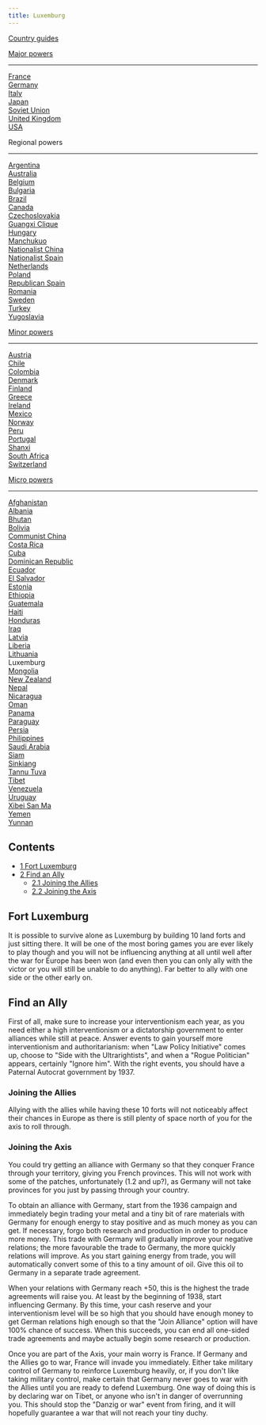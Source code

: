 ```yaml
---
title: Luxemburg
---
```

[Country guides](/wiki/Country_guides "Country guides")

[Major powers](/wiki/Major_power "Major power")

------------------------------------------------------------------------

[France](/wiki/France "France")  
[Germany](/wiki/Germany "Germany")  
[Italy](/wiki/Italy "Italy")  
[Japan](/wiki/Japan "Japan")  
[Soviet Union](/wiki/Soviet_Union "Soviet Union")  
[United Kingdom](/wiki/United_Kingdom "United Kingdom")  
[USA](/wiki/USA "USA")

Regional powers

------------------------------------------------------------------------

[Argentina](/wiki/Argentina "Argentina")  
[Australia](/wiki/Australia "Australia")  
[Belgium](/wiki/Belgium "Belgium")  
[Bulgaria](/wiki/Bulgaria "Bulgaria")  
[Brazil](/wiki/Brazil "Brazil")  
[Canada](/wiki/Canada "Canada")  
[Czechoslovakia](/wiki/Czechoslovakia "Czechoslovakia")  
[Guangxi Clique](/wiki/Guangxi_Clique "Guangxi Clique")  
[Hungary](/wiki/Hungary "Hungary")  
[Manchukuo](/wiki/Manchukuo "Manchukuo")  
[Nationalist China](/wiki/Nationalist_China "Nationalist China")  
[Nationalist Spain](/wiki/Nationalist_Spain "Nationalist Spain")  
[Netherlands](/wiki/Netherlands "Netherlands")  
[Poland](/wiki/Poland "Poland")  
[Republican Spain](/wiki/Republican_Spain "Republican Spain")  
[Romania](/wiki/Romania "Romania")  
[Sweden](/wiki/Sweden "Sweden")  
[Turkey](/wiki/Turkey "Turkey")  
[Yugoslavia](/wiki/Yugoslavia "Yugoslavia")

[Minor powers](/wiki/Minor_power "Minor power")

------------------------------------------------------------------------

[Austria](/wiki/Austria "Austria")  
[Chile](/wiki/index.php?title=Chile&action=edit&redlink=1 "Chile (page does not exist)")  
[Colombia](/wiki/index.php?title=Colombia&action=edit&redlink=1 "Colombia (page does not exist)")  
[Denmark](/wiki/Denmark "Denmark")  
[Finland](/wiki/Finland "Finland")  
[Greece](/wiki/Greece "Greece")  
[Ireland](/wiki/Ireland "Ireland")  
[Mexico](/wiki/Mexico "Mexico")  
[Norway](/wiki/index.php?title=Norway&action=edit&redlink=1 "Norway (page does not exist)")  
[Peru](/wiki/Peru "Peru")  
[Portugal](/wiki/Portugal "Portugal")  
[Shanxi](/wiki/Shanxi "Shanxi")  
[South Africa](/wiki/South_Africa "South Africa")  
[Switzerland](/wiki/Switzerland "Switzerland")

[Micro powers](/wiki/Micro_power "Micro power")

------------------------------------------------------------------------

[Afghanistan](/wiki/Afghanistan "Afghanistan")  
[Albania](/wiki/Albania "Albania")  
[Bhutan](/wiki/Bhutan "Bhutan")  
[Bolivia](/wiki/index.php?title=Bolivia&action=edit&redlink=1 "Bolivia (page does not exist)")  
[Communist China](/wiki/Communist_China "Communist China")  
[Costa
Rica](/wiki/index.php?title=Costa_Rica&action=edit&redlink=1 "Costa Rica (page does not exist)")  
[Cuba](/wiki/Cuba "Cuba")  
[Dominican Republic](/wiki/Dominican_Republic "Dominican Republic")  
[Ecuador](/wiki/index.php?title=Ecuador&action=edit&redlink=1 "Ecuador (page does not exist)")  
[El
Salvador](/wiki/index.php?title=El_Salvador&action=edit&redlink=1 "El Salvador (page does not exist)")  
[Estonia](/wiki/Estonia "Estonia")  
[Ethiopia](/wiki/Ethiopia "Ethiopia")  
[Guatemala](/wiki/Guatemala "Guatemala")  
[Haiti](/wiki/index.php?title=Haiti&action=edit&redlink=1 "Haiti (page does not exist)")  
[Honduras](/wiki/index.php?title=Honduras&action=edit&redlink=1 "Honduras (page does not exist)")  
[Iraq](/wiki/Iraq "Iraq")  
[Latvia](/wiki/Latvia "Latvia")  
[Liberia](/wiki/Liberia "Liberia")  
[Lithuania](/wiki/Lithuania "Lithuania")  
Luxemburg  
[Mongolia](/wiki/Mongolia "Mongolia")  
[New Zealand](/wiki/New_Zealand "New Zealand")  
[Nepal](/wiki/index.php?title=Nepal&action=edit&redlink=1 "Nepal (page does not exist)")  
[Nicaragua](/wiki/index.php?title=Nicaragua&action=edit&redlink=1 "Nicaragua (page does not exist)")  
[Oman](/wiki/index.php?title=Oman&action=edit&redlink=1 "Oman (page does not exist)")  
[Panama](/wiki/index.php?title=Panama&action=edit&redlink=1 "Panama (page does not exist)")  
[Paraguay](/wiki/index.php?title=Paraguay&action=edit&redlink=1 "Paraguay (page does not exist)")  
[Persia](/wiki/Persia "Persia")  
[Philippines](/wiki/index.php?title=Philippines&action=edit&redlink=1 "Philippines (page does not exist)")  
[Saudi
Arabia](/wiki/index.php?title=Saudi_Arabia&action=edit&redlink=1 "Saudi Arabia (page does not exist)")  
[Siam](/wiki/Siam "Siam")  
[Sinkiang](/wiki/index.php?title=Sinkiang&action=edit&redlink=1 "Sinkiang (page does not exist)")  
[Tannu Tuva](/wiki/Tannu_Tuva "Tannu Tuva")  
[Tibet](/wiki/index.php?title=Tibet&action=edit&redlink=1 "Tibet (page does not exist)")  
[Venezuela](/wiki/index.php?title=Venezuela&action=edit&redlink=1 "Venezuela (page does not exist)")  
[Uruguay](/wiki/index.php?title=Uruguay&action=edit&redlink=1 "Uruguay (page does not exist)")  
[Xibei San Ma](/wiki/Xibei_San_Ma "Xibei San Ma")  
[Yemen](/wiki/index.php?title=Yemen&action=edit&redlink=1 "Yemen (page does not exist)")  
[Yunnan](/wiki/Yunnan "Yunnan")

## Contents

-   [ 1 Fort Luxemburg ](#Fort_Luxemburg)
-   [ 2 Find an Ally ](#Find_an_Ally)
    -   [ 2.1 Joining the Allies ](#Joining_the_Allies)
    -   [ 2.2 Joining the Axis ](#Joining_the_Axis)

##  Fort Luxemburg 

It is possible to survive alone as Luxemburg by building 10 land forts
and just sitting there. It will be one of the most boring games you are
ever likely to play though and you will not be influencing anything at
all until well after the war for Europe has been won (and even then you
can only ally with the victor or you will still be unable to do
anything). Far better to ally with one side or the other early on.

##  Find an Ally 

First of all, make sure to increase your interventionism each year, as
you need either a high interventionism or a dictatorship government to
enter alliances while still at peace. Answer events to gain yourself
more interventionism and authoritarianism: when "Law Policy Initiative"
comes up, choose to "Side with the Ultrarightists", and when a "Rogue
Politician" appears, certainly "Ignore him". With the right events, you
should have a Paternal Autocrat government by 1937.

###  Joining the Allies 

Allying with the allies while having these 10 forts will not noticeably
affect their chances in Europe as there is still plenty of space north
of you for the axis to roll through.

###  Joining the Axis 

You could try getting an alliance with Germany so that they conquer
France through your territory, giving you French provinces. This will
not work with some of the patches, unfortunately (1.2 and up?), as
Germany will not take provinces for you just by passing through your
country.

To obtain an alliance with Germany, start from the 1936 campaign and
immediately begin trading your metal and a tiny bit of rare materials
with Germany for enough energy to stay positive and as much money as you
can get. If necessary, forgo both research and production in order to
produce more money. This trade with Germany will gradually improve your
negative relations; the more favourable the trade to Germany, the more
quickly relations will improve. As you start gaining energy from trade,
you will automatically convert some of this to a tiny amount of oil.
Give this oil to Germany in a separate trade agreement.

When your relations with Germany reach +50, this is the highest the
trade agreements will raise you. At least by the beginning of 1938,
start influencing Germany. By this time, your cash reserve and your
interventionism level will be so high that you should have enough money
to get German relations high enough so that the "Join Alliance" option
will have 100% chance of success. When this succeeds, you can end all
one-sided trade agreements and maybe actually begin some research or
production.

Once you are part of the Axis, your main worry is France. If Germany and
the Allies go to war, France will invade you immediately. Either take
military control of Germany to reinforce Luxemburg heavily, or, if you
don't like taking military control, make certain that Germany never goes
to war with the Allies until you are ready to defend Luxemburg. One way
of doing this is by declaring war on Tibet, or anyone who isn't in
danger of overrunning you. This should stop the "Danzig or war" event
from firing, and it will hopefully guarantee a war that will not reach
your tiny duchy.
